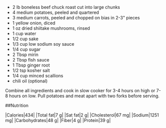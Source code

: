* 2 lb boneless beef chuck roast cut into large chunks
* 4 medium potatoes, peeled and quartered
* 3 medium carrots, peeled and chopped on bias in 2-3" pieces
* 1 yellow onion, diced
* 1 oz dried shiitake mushrooms, rinsed
* 1 cup water
* 1/2 cup sake
* 1/3 cup low sodium soy sauce
* 1/4 cup sugar
* 2 Tbsp mirin
* 2 Tbsp fish sauce
* 1 Tbsp ginger root
* 1/2 tsp kosher salt
* 1/4 cup minced scallions
* chili oil (optional)

Combine all ingredients and cook in slow cooker for 3-4 hours on high or 7-8 hours on low.  Pull potatoes and meat apart with two forks before serving. 

##Nutrition 

|Calories|434|
|Total fat|7 g|
|Sat fat|2 g|
|Cholesterol|67 mg|
|Sodium|1251 mg|
|Carbohydrates|48 g|
|Fiber|4 g|
|Protein|39 g|